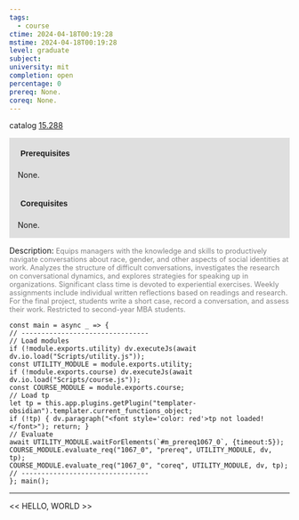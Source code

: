 ```yaml
---
tags:
  - course
ctime: 2024-04-18T00:19:28
mstime: 2024-04-18T00:19:28
level: graduate
subject: 
university: mit
completion: open
percentage: 0
prereq: None.
coreq: None.
---
```


catalog [15.288](http://student.mit.edu/catalog/m15a.html#15.288)

<span style="display: block; padding: 15px; background-color: rgb(100, 100, 100, 0.2);"><font id="m_prereq1067_0" style="display: block; font-family: Arial, sans-serif; font-weight: bold; padding: 5px">Prerequisites</font><br><span id="prereq1067_0">None.</span></span>
<span style="display: block; padding: 15px; background-color: rgb(100, 100, 100, 0.2);"><font id="m_coreq1067_0" style="display: block; font-family: Arial, sans-serif; font-weight: bold; padding: 5px">Corequisites</font><br><span id="coreq1067_0">None.</span></span>

<font style="">Description:</font>
<font style="color: grey; font-size: 0.8rem;">Equips managers with the knowledge and skills to productively navigate conversations about race, gender, and other aspects of social identities at work. Analyzes the structure of difficult conversations, investigates the research on conversational dynamics, and explores strategies for speaking up in organizations. Significant class time is devoted to experiential exercises. Weekly assignments include individual written reflections based on readings and research. For the final project, students write a short case, record a conversation, and assess their work. Restricted to second-year MBA students.</font>

```dataviewjs
const main = async _ => {
// --------------------------------
// Load modules
if (!module.exports.utility) dv.executeJs(await dv.io.load("Scripts/utility.js"));
const UTILITY_MODULE = module.exports.utility;
if (!module.exports.course) dv.executeJs(await dv.io.load("Scripts/course.js"));
const COURSE_MODULE = module.exports.course;
// Load tp
let tp = this.app.plugins.getPlugin("templater-obsidian").templater.current_functions_object;
if (!tp) { dv.paragraph("<font style='color: red'>tp not loaded!</font>"); return; }
// Evaluate
await UTILITY_MODULE.waitForElements(`#m_prereq1067_0`, {timeout:5});
COURSE_MODULE.evaluate_req("1067_0", "prereq", UTILITY_MODULE, dv, tp);
COURSE_MODULE.evaluate_req("1067_0", "coreq", UTILITY_MODULE, dv, tp);
// --------------------------------
}; main();
```

---

<< HELLO, WORLD >>
